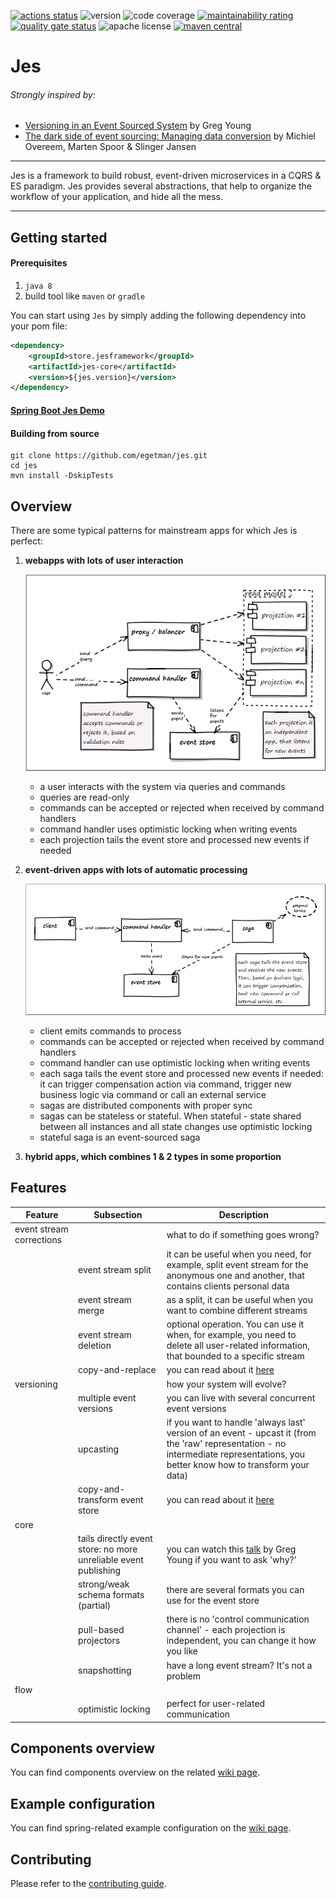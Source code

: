 [![actions status](https://github.com/egetman/jes/workflows/Jes%20build/badge.svg)](https://github.com/egetman/jes/actions)
![version](https://img.shields.io/badge/version-1.1.0-green.svg)
![code coverage](https://codecov.io/gh/egetman/jes/branch/master/graph/badge.svg)
[![maintainability rating](https://sonarcloud.io/api/project_badges/measure?project=store.jesframework.jes-core&metric=sqale_rating)](https://sonarcloud.io/dashboard?id=store.jesframework.jes-core)
[![quality gate status](https://sonarcloud.io/api/project_badges/measure?project=store.jesframework.jes-core&metric=alert_status)](https://sonarcloud.io/dashboard?id=store.jesframework.jes-core)
![apache license](https://img.shields.io/hexpm/l/plug.svg)
[![maven central](https://img.shields.io/maven-central/v/store.jesframework/jes-core.svg?label=maven%20central)](https://search.maven.org/search?q=g:%22store.jesframework%22%20AND%20a:%22jes-core%22)
# Jes 
###### Strongly inspired by:
* [Versioning in an Event Sourced System](https://leanpub.com/esversioning) by Greg Young
* [The dark side of event sourcing: Managing data conversion](https://ieeexplore.ieee.org/document/7884621) by Michiel Overeem, Marten Spoor & Slinger Jansen 

---
Jes is a framework to build robust, event-driven microservices in a CQRS & ES paradigm.
Jes provides several abstractions, that help to organize the workflow of your application, and hide all the mess.

---
## Getting started

#### Prerequisites
1) `java 8`
2) build tool like `maven` or `gradle`

You can start using `Jes` by simply adding the following dependency into your pom file:
```xml
<dependency>
    <groupId>store.jesframework</groupId>
    <artifactId>jes-core</artifactId>
    <version>${jes.version}</version>
</dependency>
```

#### [Spring Boot Jes Demo](demo/readme.md)

#### Building from source
```shell script
git clone https://github.com/egetman/jes.git
cd jes
mvn install -DskipTests
```

## Overview
There are some typical patterns for mainstream apps for which Jes is perfect:

1) **webapps with lots of user interaction**

    ![webapp-overview](docs/img/webapp-overview.png)

    - a user interacts with the system via queries and commands
    - queries are read-only
    - commands can be accepted or rejected when received by command handlers
    - command handler uses optimistic locking when writing events
    - each projection tails the event store and processed new events if needed

2) **event-driven apps with lots of automatic processing**
    
     ![ed-app-overview](docs/img/ed-app-overview.png)
    
    - client emits commands to process
    - commands can be accepted or rejected when received by command handlers
    - command handler can use optimistic locking when writing events
    - each saga tails the event store and processed new events if needed: it can trigger compensation action via
     command, trigger new business logic via command or call an external service
    - sagas are distributed components with proper sync
    - sagas can be stateless or stateful. When stateful - state shared between all instances and all state changes
     use optimistic locking
    - stateful saga is an event-sourced saga 
    
3) **hybrid apps, which combines 1 & 2 types in some proportion** 

## Features
Feature | Subsection | Description
--------|-------------|-------------
event stream corrections | | what to do if something goes wrong?
&#xfeff;| event stream split | it can be useful when you need, for example, split event stream for the anonymous one and another, that contains clients personal data
&#xfeff;| event stream merge | as a split, it can be useful when you want to combine different streams 
&#xfeff;| event stream deletion | optional operation. You can use it when, for example, you need to delete all user-related information, that bounded to a specific stream
&#xfeff;| copy-and-replace | you can read about it [here](https://leanpub.com/esversioning/read#leanpub-auto-simple-copy-replace)
versioning | | how your system will evolve?
&#xfeff;| multiple event versions | you can live with several concurrent event versions
&#xfeff;| upcasting | if you want to handle 'always last' version of an event - upcast it (from the 'raw' representation - no intermediate representations, you better know how to transform your data)
&#xfeff;| copy-and-transform event store | you can read about it [here](https://leanpub.com/esversioning/read#leanpub-auto-copy-transform)
core | | 
&#xfeff;| tails directly event store: no more unreliable event publishing | you can watch this [talk](https://youtu.be/I3uH3iiiDqY?t=2410) by Greg Young if you want to ask 'why?'
&#xfeff;| strong/weak schema formats (partial) | there are several formats you can use for the event store
&#xfeff;| pull-based projectors | there is no 'control communication channel' - each projection is independent, you can change it how you like
&#xfeff;| snapshotting | have a long event stream? It's not a problem
flow | | 
&#xfeff;| optimistic locking | perfect for user-related communication

## Components overview
You can find components overview on the related [wiki page](https://github.com/egetman/jes/wiki/Components-overview).

## Example configuration
You can find spring-related example configuration on the [wiki page](https://github.com/egetman/jes/wiki/Example-of-Spring-Boot-Config). 

## Contributing
Please refer to the [contributing guide](contributing.md).